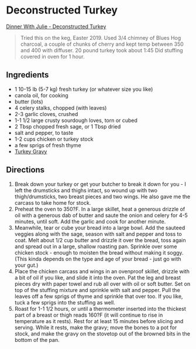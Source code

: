 # Deconstructed Turkey

[Dinner With Julie - Deconstructed Turkey](http://www.dinnerwithjulie.com/2016/10/03/deconstructed-turkey-stuffing/)
> Tried this on the keg, Easter 2019.
> Used 3/4 chimney of Blues Hog charcoal, a couple of chunks of cherry and kept temp between 350 and 400 with diffuser.
> 20 pound turkey took about 1:45  Did stuffing covered in oven for 1 hour.

## Ingredients
* 1 10-15 lb (5-7 kg) fresh turkey (or whatever size you like)
* canola oil, for cooking
* butter (lots)
* 4 celery stalks, chopped (with leaves)
* 2-3 garlic cloves, crushed
* 1-1 1/2 large crusty sourdough loves, torn or cubed
* 2 Tbsp chopped fresh sage, or 1 Tbsp dried
* salt and pepper, to taste
* 1-2 cups chicken or turkey stock
* a few sprigs of fresh thyme
* [Turkey Gravy](../condiments/turkey_gravy.md#CIGravy)

## Directions
1. Break down your turkey or get your butcher to break it down for you - I left the drumsticks and thighs intact, so wound up with two thigh/drumsticks, two breast pieces and two wings. He also gave me the carcass to take home for stock.
2. Preheat the oven to 350?F. In a large skillet, heat a generous drizzle of oil with a generous dab of butter and saute the onion and celery for 4-5 minutes, until soft. Add the garlic and cook for another minute.
3. Meanwhile, tear or cube your bread into a large bowl. Add the sauteed veggies along with the sage, season with salt and pepper and toss to coat. Melt about 1/2 cup butter and drizzle it over the bread, toss again and spread out in a large, shallow roasting pan. Sprinkle over some chicken stock - enough to moisten the bread without making it soggy. (This kinda depends on the type and age of your bread - just go with your gut.)
4. Place the chicken carcass and wings in an ovenproof skillet, drizzle with a bit of oil if you like, and slide it into the oven. Pat the leg and breast pieces dry with paper towel and rub all over with oil or soft butter. Set on top of the stuffing mixture and sprinkle with salt and pepper. Pull the leaves off a few sprigs of thyme and sprinkle that over too. If you like, tuck a few sprigs into the stuffing as well.
5. Roast for 1-1 1/2 hours, or until a thermometer inserted into the thickest part of a breast or thigh reads 160?F (it will continue to rise in temperature as it rests). Rest for at least 15 minutes before slicing and serving. While it rests, make the gravy; move the bones to a pot for stock, and make the gravy on the stovetop out of the browned bits in the bottom of the pan.
